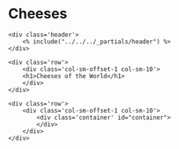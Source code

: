 # Cheeses


<script src="/blog/cheeses/cheeses.js"></script>
<link rel="stylesheet" type="text/css" href="/blog/cheeses/cheeses.css" media="all">
<link href='https://fonts.googleapis.com/css?family=Open+Sans:700' rel='stylesheet' type='text/css'>

<div class="container-fluid">

    <div class='header'>
        <% include("../../../_partials/header") %>
    </div>

    <div class='row'>
        <div class='col-sm-offset-1 col-sm-10'>
        <h1>Cheeses of the World</h1>
        </div>
    </div>

    <div class='row'>
        <div class='col-sm-offset-1 col-sm-10'>
            <div class='container' id="container">
            </div>
        </div>
    </div>

</div>

